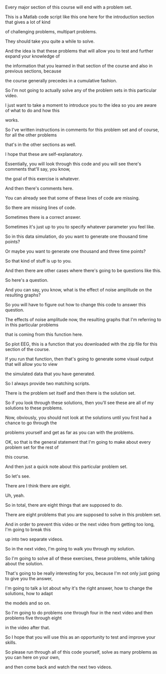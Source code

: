 Every major section of this course will end with a problem set.

This is a Matlab code script like this one here for the introduction section that gives a lot of kind

of challenging problems, multipart problems.

They should take you quite a while to solve.

And the idea is that these problems that will allow you to test and further expand your knowledge of

the information that you learned in that section of the course and also in previous sections, because

the course generally precedes in a cumulative fashion.

So I'm not going to actually solve any of the problem sets in this particular video.

I just want to take a moment to introduce you to the idea so you are aware of what to do and how this

works.

So I've written instructions in comments for this problem set and of course, for all the other problems

that's in the other sections as well.

I hope that these are self-explanatory.

Essentially, you will look through this code and you will see there's comments that'll say, you know,

the goal of this exercise is whatever.

And then there's comments here.

You can already see that some of these lines of code are missing.

So there are missing lines of code.

Sometimes there is a correct answer.

Sometimes it's just up to you to specify whatever parameter you feel like.

So in this data simulation, do you want to generate one thousand time points?

Or maybe you want to generate one thousand and three time points?

So that kind of stuff is up to you.

And then there are other cases where there's going to be questions like this.

So here's a question.

And you can say, you know, what is the effect of noise amplitude on the resulting graphs?

So you will have to figure out how to change this code to answer this question.

The effects of noise amplitude now, the resulting graphs that I'm referring to in this particular problems

that is coming from this function here.

So plot EEG, this is a function that you downloaded with the zip file for this section of the course.

If you run that function, then that's going to generate some visual output that will allow you to view

the simulated data that you have generated.

So I always provide two matching scripts.

There is the problem set itself and then there is the solution set.

So if you look through these solutions, then you'll see these are all of my solutions to these problems.

Now, obviously, you should not look at the solutions until you first had a chance to go through the

problems yourself and get as far as you can with the problems.

OK, so that is the general statement that I'm going to make about every problem set for the rest of

this course.

And then just a quick note about this particular problem set.

So let's see.

There are I think there are eight.

Uh, yeah.

So in total, there are eight things that are supposed to do.

There are eight problems that you are supposed to solve in this problem set.

And in order to prevent this video or the next video from getting too long, I'm going to break this

up into two separate videos.

So in the next video, I'm going to walk you through my solution.

So I'm going to solve all of these exercises, these problems, while talking about the solution.

That's going to be really interesting for you, because I'm not only just going to give you the answer,

I'm going to talk a lot about why it's the right answer, how to change the solutions, how to adapt

the models and so on.

So I'm going to do problems one through four in the next video and then problems five through eight

in the video after that.

So I hope that you will use this as an opportunity to test and improve your skills.

So please run through all of this code yourself, solve as many problems as you can here on your own,

and then come back and watch the next two videos.